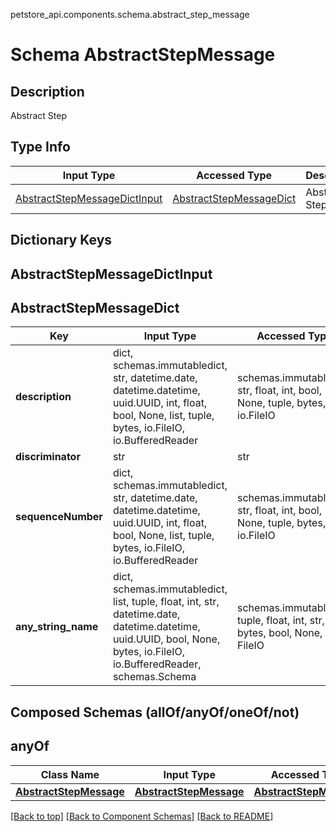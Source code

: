 petstore_api.components.schema.abstract_step_message
# Schema AbstractStepMessage

## Description
Abstract Step

## Type Info
Input Type | Accessed Type | Description | Notes
------------ | ------------- | ------------- | -------------
[AbstractStepMessageDictInput](#abstractstepmessagedictinput) | [AbstractStepMessageDict](#abstractstepmessagedict) | Abstract Step |

## Dictionary Keys
## AbstractStepMessageDictInput
## AbstractStepMessageDict

Key | Input Type | Accessed Type | Description | Notes
------------ | ------------- | ------------- | ------------- | -------------
**description** | dict, schemas.immutabledict, str, datetime.date, datetime.datetime, uuid.UUID, int, float, bool, None, list, tuple, bytes, io.FileIO, io.BufferedReader | schemas.immutabledict, str, float, int, bool, None, tuple, bytes, io.FileIO |  |
**discriminator** | str | str |  |
**sequenceNumber** | dict, schemas.immutabledict, str, datetime.date, datetime.datetime, uuid.UUID, int, float, bool, None, list, tuple, bytes, io.FileIO, io.BufferedReader | schemas.immutabledict, str, float, int, bool, None, tuple, bytes, io.FileIO |  |
**any_string_name** | dict, schemas.immutabledict, list, tuple, float, int, str, datetime.date, datetime.datetime, uuid.UUID, bool, None, bytes, io.FileIO, io.BufferedReader, schemas.Schema | schemas.immutabledict, tuple, float, int, str, bytes, bool, None, FileIO | any string name can be used but the value must be the correct type | [optional]

## Composed Schemas (allOf/anyOf/oneOf/not)
## anyOf
Class Name | Input Type | Accessed Type | Description | Notes
------------- | ------------- | ------------- | ------------- | -------------
[**AbstractStepMessage**](#top) | [**AbstractStepMessage**](#top) | [**AbstractStepMessage**](#top) |  |

[[Back to top]](#top) [[Back to Component Schemas]](../../../README.md#Component-Schemas) [[Back to README]](../../../README.md)
